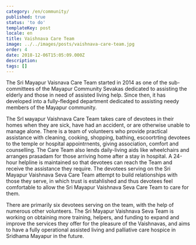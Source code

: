 ```yaml
---
category: /en/community/
published: true
status: 'to do'
templateKey: post
locale: en
title: Vaishnava Care Team
image: ../../images/posts/vaishnava-care-team.jpg
order: 4
date: 2018-12-06T15:05:09.000Z
description:
tags: []
---
```


The Sri Mayapur Vaisnava Care Team started in 2014 as one of the sub-committees of the Mayapur Community Sevakas dedicated to assisting the elderly and those in need of assisted living help. Since then, it has developed into a fully-fledged department dedicated to assisting needy members of the Mayapur community.

The SrI мayapur Vaishnava Care Team takes care of devotees in their homes when they are sick, have had an accident, or are otherwise unable to manage alone. There is а team of volunteers who provide practical assistance with cleaning, cooking, shopping, bathing, escoortrting devotees to the temple or hospital appointrnents, giving association, comfort and counselling. The Care Team also lends daily-living aids like wheelchairs and arranges prasadam for those arriving home after а stay in hospital. А 24-hour helpline is maintained so that devotees can reach the Team and receive the assistance they require. The devotees serving on the Sri Mayapur Vaishnava Seva Care Team attempt to build relationships with those they serve, in which trust is estahlished and thus devotees feel comfortable to allow the Sri Mayapur Vaishnava Seva Care Team to care for them.

There are primarily six devotees serving on the team, with the help of numerous other volunteers. The Sri Mayapur Vaishnava Seva Team is working on obtaining more training, helpers, and funding to expand and improve the services they offer for the pleasure of the Vaishnavas, and aims to have а fully operational assisted living and palliative care hospice in Sridhama Mayapur in the future.

<tbd locale="en" url="mailto:haribol@mayapur.live"></tbd>
